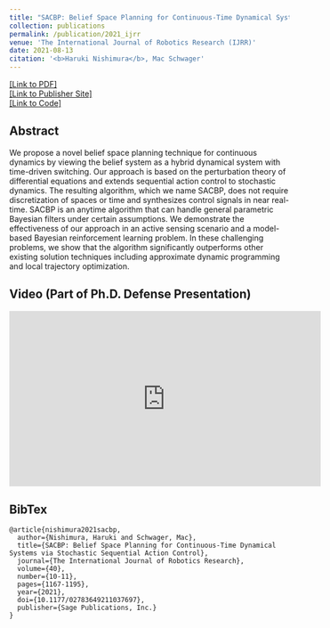 ```yaml
---
title: "SACBP: Belief Space Planning for Continuous-Time Dynamical Systems via Stochastic Sequential Action Control"
collection: publications
permalink: /publication/2021_ijrr
venue: 'The International Journal of Robotics Research (IJRR)'
date: 2021-08-13
citation: '<b>Haruki Nishimura</b>, Mac Schwager'
---
```


[[Link to PDF]](https://arxiv.org/pdf/2002.11775.pdf) 
<br>
[[Link to Publisher Site]](https://journals.sagepub.com/doi/abs/10.1177/02783649211037697)
<br>
[[Link to Code]](https://github.com/StanfordMSL/SACBP.jl)


## Abstract
We propose a novel belief space planning technique for continuous dynamics by viewing the belief system as a hybrid 
dynamical system with time-driven switching. Our approach is based on the perturbation theory of differential equations 
and extends sequential action control to stochastic dynamics. The resulting algorithm, which we name SACBP, does not 
require discretization of spaces or time and synthesizes control signals in near real-time. SACBP is an anytime 
algorithm that can handle general parametric Bayesian filters under certain assumptions. We demonstrate the 
effectiveness of our approach in an active sensing scenario and a model-based Bayesian reinforcement learning problem. 
In these challenging problems, we show that the algorithm significantly outperforms other existing solution techniques 
including approximate dynamic programming and local trajectory optimization.


## Video (Part of Ph.D. Defense Presentation)
<iframe width="560" height="315" src="https://www.youtube.com/embed/-vW9EcojrYA?start=611" title="YouTube video player" 
frameborder="0" allow="accelerometer; autoplay; clipboard-write; encrypted-media; gyroscope; picture-in-picture" 
allowfullscreen></iframe>


## BibTex
```
@article{nishimura2021sacbp,
  author={Nishimura, Haruki and Schwager, Mac},
  title={SACBP: Belief Space Planning for Continuous-Time Dynamical Systems via Stochastic Sequential Action Control},
  journal={The International Journal of Robotics Research},
  volume={40},
  number={10-11},
  pages={1167-1195},
  year={2021},
  doi={10.1177/02783649211037697},
  publisher={Sage Publications, Inc.}
}
```